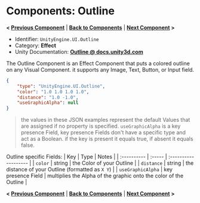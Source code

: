 # Components: Outline
**< [Previous Component](/docs/components/UnityEngine.UI.Text.md)** | **[Back to Components](/docs/components/README.md)** | **[Next Component](/docs/components/UnityEngine.UI.Button.md) >**

- Identifier: `UnityEngine.UI.Outline`
- Category: **Effect**
- Unity Documentation: **[Outline @ docs.unity3d.com](https://docs.unity3d.com/Packages/com.unity.ugui@1.0/manual/script-Outline.html)**

The Outline Component is an Effect Component that puts a colored outline on any Visual Component. it supports any Image, Text, Button, or Input field.
```json
{
	"type": "UnityEngine.UI.Outline",
	"color": "1.0 1.0 1.0 1.0",
	"distance": "1.0 -1.0",
	"useGraphicAlpha": null
}
```
> the values in these JSON examples represent the default Values that are assigned if no property is specified.
> `useGraphicAlpha` is a key presence Field, key presence Fields don't have a specific type and act as a Boolean.
> if the key is present it equals true, if absent it equals false.

Outline specific Fields:
| Key         | Type   | Notes                |
| :---------- | :----- | :------------------- |
| `color`     | string | the Color of your Outline |
| `distance`  | string | the distance of your Outline (formatted as `X Y`) |
| `useGraphicAlpha` | key presence Field | multiplies the Alpha of the graphic onto the color of the Outline |

**< [Previous Component](/docs/components/UnityEngine.UI.Text.md)** | **[Back to Components](/docs/components/README.md)** | **[Next Component](/docs/components/UnityEngine.UI.Button.md) >**
